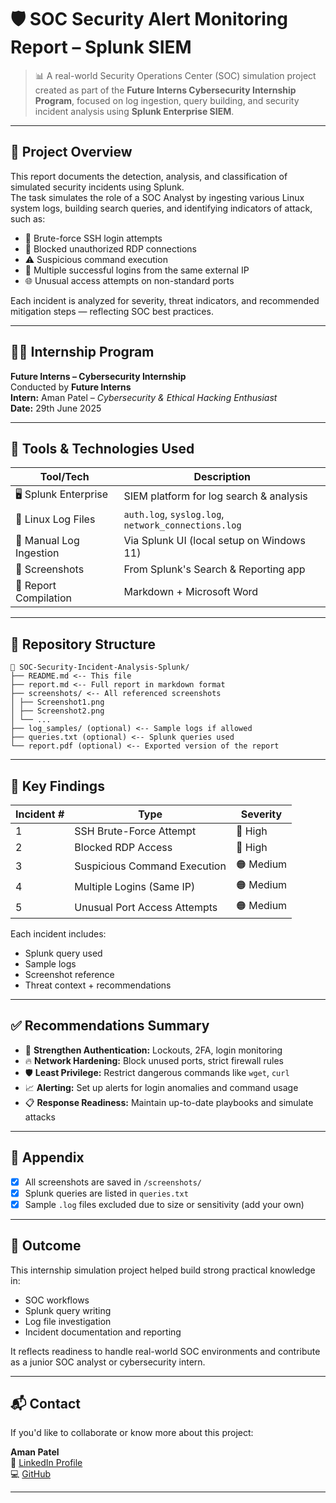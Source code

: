# 🛡️ SOC Security Alert Monitoring Report – Splunk SIEM

> 📊 A real-world Security Operations Center (SOC) simulation project created as part of the **Future Interns Cybersecurity Internship Program**, focused on log ingestion, query building, and security incident analysis using **Splunk Enterprise SIEM**.

---

## 📌 Project Overview

This report documents the detection, analysis, and classification of simulated security incidents using Splunk.  
The task simulates the role of a SOC Analyst by ingesting various Linux system logs, building search queries, and identifying indicators of attack, such as:

- 🔐 Brute-force SSH login attempts
- 🔎 Blocked unauthorized RDP connections
- ⚠️ Suspicious command execution
- 👀 Multiple successful logins from the same external IP
- 🌐 Unusual access attempts on non-standard ports

Each incident is analyzed for severity, threat indicators, and recommended mitigation steps — reflecting SOC best practices.

---

## 👨‍💻 Internship Program

**Future Interns – Cybersecurity Internship**  
Conducted by **Future Interns**  
**Intern:** Aman Patel – *Cybersecurity & Ethical Hacking Enthusiast*  
**Date:** 29th June 2025

---

## 🧰 Tools & Technologies Used

| Tool/Tech                | Description                            |
|--------------------------|----------------------------------------|
| 🖥️ Splunk Enterprise     | SIEM platform for log search & analysis |
| 🐧 Linux Log Files        | `auth.log`, `syslog.log`, `network_connections.log` |
| 📂 Manual Log Ingestion   | Via Splunk UI (local setup on Windows 11) |
| 📸 Screenshots            | From Splunk's Search & Reporting app   |
| 📝 Report Compilation     | Markdown + Microsoft Word              |

---

## 📂 Repository Structure
``` 
📁 SOC-Security-Incident-Analysis-Splunk/
├── README.md <-- This file
├── report.md <-- Full report in markdown format
├── screenshots/ <-- All referenced screenshots
│ ├── Screenshot1.png
│ ├── Screenshot2.png
│ └── ...
├── log_samples/ (optional) <-- Sample logs if allowed
├── queries.txt (optional) <-- Splunk queries used
└── report.pdf (optional) <-- Exported version of the report
```

---

## 🚨 Key Findings

| Incident # | Type                            | Severity |
|------------|----------------------------------|----------|
| 1          | SSH Brute-Force Attempt         | 🔴 High  |
| 2          | Blocked RDP Access              | 🔴 High  |
| 3          | Suspicious Command Execution    | 🟠 Medium|
| 4          | Multiple Logins (Same IP)       | 🟠 Medium|
| 5          | Unusual Port Access Attempts    | 🟠 Medium|

Each incident includes:
- Splunk query used
- Sample logs
- Screenshot reference
- Threat context + recommendations

---

## ✅ Recommendations Summary

- 🔐 **Strengthen Authentication:** Lockouts, 2FA, login monitoring  
- 🔥 **Network Hardening:** Block unused ports, strict firewall rules  
- 🛡️ **Least Privilege:** Restrict dangerous commands like `wget`, `curl`  
- 📈 **Alerting:** Set up alerts for login anomalies and command usage  
- 📋 **Response Readiness:** Maintain up-to-date playbooks and simulate attacks

---

## 📎 Appendix

- [x] All screenshots are saved in `/screenshots/`  
- [x] Splunk queries are listed in `queries.txt`  
- [x] Sample `.log` files excluded due to size or sensitivity (add your own)

---

## 🚀 Outcome

This internship simulation project helped build strong practical knowledge in:
- SOC workflows
- Splunk query writing
- Log file investigation
- Incident documentation and reporting

It reflects readiness to handle real-world SOC environments and contribute as a junior SOC analyst or cybersecurity intern.

---

## 📬 Contact

If you'd like to collaborate or know more about this project:

**Aman Patel**  
🔗 [LinkedIn Profile](https://www.linkedin.com/in/its-aman-patel)  
💻 [GitHub](https://github.com/itspatelaman)

---

